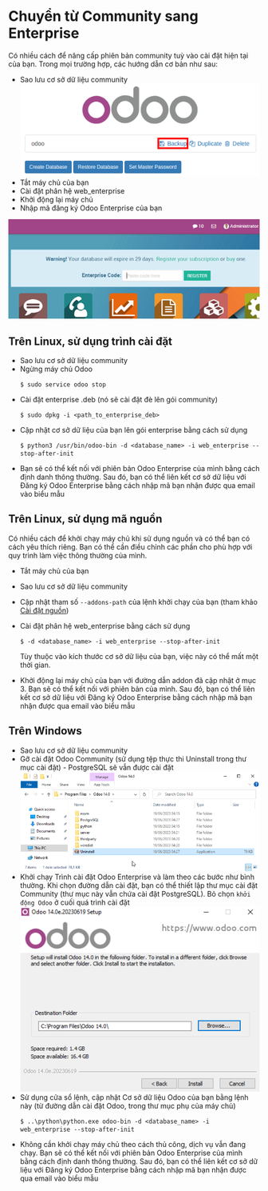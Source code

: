 <a id="setup-enterprise"></a>

# Chuyển từ Community sang Enterprise

Có nhiều cách để nâng cấp phiên bản community tuỳ vào cài đặt hiện tại của bạn. Trong mọi trường hợp, các hướng dẫn cơ bản như sau:

* Sao lưu cơ sở dữ liệu community
  ![image](../../.gitbook/assets/db_manager.png)
* Tắt máy chủ của bạn
* Cài đặt phân hệ web_enterprise
* Khởi động lại máy chủ
* Nhập mã đăng ký Odoo Enterprise của bạn

![image](../../.gitbook/assets/enterprise_code.png)

## Trên Linux, sử dụng trình cài đặt

* Sao lưu cơ sở dữ liệu community
* Ngừng máy chủ Odoo
  ```console
  $ sudo service odoo stop
  ```
* Cài đặt enterprise .deb (nó sẽ cài đặt đè lên gói community)
  ```console
  $ sudo dpkg -i <path_to_enterprise_deb>
  ```
* Cập nhật cơ sở dữ liệu của bạn lên gói enterprise bằng cách sử dụng
  ```console
  $ python3 /usr/bin/odoo-bin -d <database_name> -i web_enterprise --stop-after-init
  ```
* Bạn sẽ có thể kết nối với phiên bản Odoo Enterprise của mình bằng cách định danh thông thường. Sau đó, bạn có thể liên kết cơ sở dữ liệu với Đăng ký Odoo Enterprise bằng cách nhập mã bạn nhận được qua email vào biểu mẫu

## Trên Linux, sử dụng mã nguồn

Có nhiều cách để khởi chạy máy chủ khi sử dụng nguồn và có thể bạn có cách yêu thích riêng. Bạn có thể cần điều chỉnh các phần cho phù hợp với quy trình làm việc thông thường của mình.

* Tắt máy chủ của bạn
* Sao lưu cơ sở dữ liệu community
* Cập nhật tham số `--addons-path` của lệnh khởi chạy của bạn (tham khảo [Cài đặt nguồn](administration/on_premise/source.md))
* Cài đặt phân hệ web_enterprise bằng cách sử dụng
  ```console
  $ -d <database_name> -i web_enterprise --stop-after-init
  ```

  Tùy thuộc vào kích thước cơ sở dữ liệu của bạn, việc này có thể mất một thời gian.
* Khởi động lại máy chủ của bạn với đường dẫn addon đã cập nhật ở mục 3. Bạn sẽ có thể kết nối với phiên bản của mình. Sau đó, bạn có thể liên kết cơ sở dữ liệu với Đăng ký Odoo Enterprise bằng cách nhập mã bạn nhận được qua email vào biểu mẫu

## Trên Windows

* Sao lưu cơ sở dữ liệu community
* Gỡ cài đặt Odoo Community (sử dụng tệp thực thi Uninstall trong thư mục cài đặt) - PostgreSQL sẽ vẫn được cài đặt
  ![image](../../.gitbook/assets/windows_uninstall.png)
* Khởi chạy Trình cài đặt Odoo Enterprise và làm theo các bước như bình thường. Khi chọn đường dẫn cài đặt, bạn có thể thiết lập thư mục cài đặt Community (thư mục này vẫn chứa cài đặt PostgreSQL). Bỏ chọn `khởi động Odoo` ở cuối quá trình cài đặt
  ![image](../../.gitbook/assets/windows_setup.png)
* Sử dụng cửa sổ lệnh, cập nhật Cơ sở dữ liệu Odoo của bạn bằng lệnh này (từ đường dẫn cài đặt Odoo, trong thư mục phụ của máy chủ)
  ```console
  $ ..\python\python.exe odoo-bin -d <database_name> -i web_enterprise --stop-after-init
  ```
* Không cần khởi chạy máy chủ theo cách thủ công, dịch vụ vẫn đang chạy. Bạn sẽ có thể kết nối với phiên bản Odoo Enterprise của mình bằng cách định danh thông thường. Sau đó, bạn có thể liên kết cơ sở dữ liệu với Đăng ký Odoo Enterprise bằng cách nhập mã bạn nhận được qua email vào biểu mẫu
